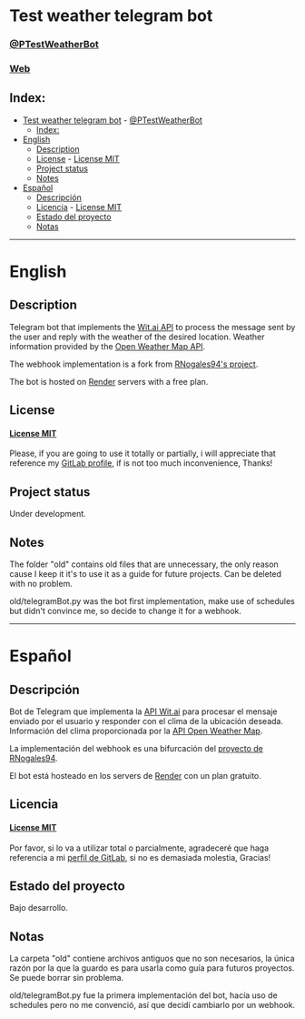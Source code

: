 # Test weather telegram bot

### [@PTestWeatherBot](http://t.me/PTestWearherBot)
### [Web](https://weather-telegram-bot-webhook.onrender.com/)

## Index:
- [Test weather telegram bot](#test-weather-telegram-bot)
		- [@PTestWeatherBot](#ptestweatherbot)
	- [Index:](#index)
- [English](#english)
	- [Description](#description)
	- [License](#license)
			- [License MIT](#license-mit)
	- [Project status](#project-status)
	- [Notes](#notes)
- [Español](#español)
	- [Descripción](#descripción)
	- [Licencia](#licencia)
			- [License MIT](#license-mit-1)
	- [Estado del proyecto](#estado-del-proyecto)
	- [Notas](#notas)

---
# English

## Description

Telegram bot that implements the [Wit.ai API](https://wit.ai/) to process the message sent by the user and reply with the weather of the desired location. Weather information provided by the [Open Weather Map API](https://openweathermap.org/api).

The webhook implementation is a fork from [RNogales94's project](https://github.com/RNogales94/Telegram-Bot-Heroku-Webhook-For-Medium-).

The bot is hosted on [Render](https://render.com/) servers with a free plan.

## License

#### [License MIT](https://gitlab.com/FCampo/test-weather-telegram-bot/-/blob/main/LICENSE)

Please, if you are going to use it totally or partially, i will appreciate that reference my [GitLab profile](https://gitlab.com/FCampo), if is not too much inconvenience, Thanks!

## Project status

Under development.

## Notes

The folder "old" contains old files that are unnecessary, the only reason cause I keep it it's to use it as a guide for future projects. Can be deleted with no problem.

old/telegramBot.py was the bot first implementation, make use of schedules but didn't convince me, so decide to change it for a webhook.

---
# Español

## Descripción
Bot de Telegram que implementa la [API Wit.ai](https://wit.ai/) para procesar el mensaje enviado por el usuario y responder con el clima de la ubicación deseada. Información del clima proporcionada por la [API Open Weather Map](https://openweathermap.org/api).

La implementación del webhook es una bifurcación del [proyecto de RNogales94](https://github.com/RNogales94/Telegram-Bot-Heroku-Webhook-For-Medium-).

El bot está hosteado en los servers de [Render](https://render.com/) con un plan gratuito.

## Licencia

#### [License MIT](https://gitlab.com/FCampo/test-weather-telegram-bot/-/blob/main/LICENSE)
Por favor, si lo va a utilizar total o parcialmente, agradeceré que haga referencia a mi [perfil de GitLab](https://gitlab.com/FCampo), si no es demasiada molestia, Gracias!

## Estado del proyecto

Bajo desarrollo.

## Notas

La carpeta "old" contiene archivos antiguos que no son necesarios, la única razón por la que la guardo es para usarla como guía para futuros proyectos. Se puede borrar sin problema.

old/telegramBot.py fue la primera implementación del bot, hacía uso de schedules pero no me convenció, así que decidí cambiarlo por un webhook.
